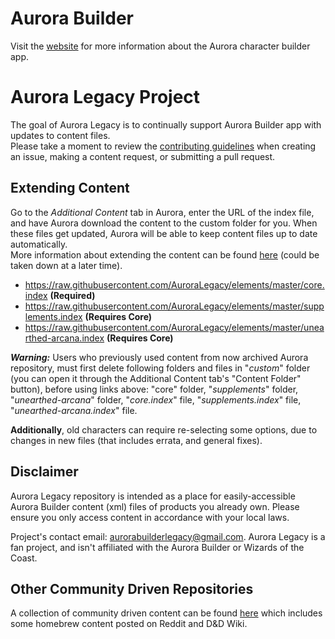 # Aurora Builder
Visit the [website](http://www.aurorabuilder.com "Aurora Website") for more information about the Aurora character builder app.

# Aurora Legacy Project
The goal of Aurora Legacy is to continually support Aurora Builder app with updates to content files.  <br>
Please take a moment to review the [contributing guidelines](https://github.com/AuroraLegacy/elements/blob/master/.github/CONTRIBUTING.md) when creating an issue, making a content request, or submitting a pull request.

## Extending Content
Go to the _Additional Content_ tab in Aurora, enter the URL of the index file, and have Aurora download the content to the custom folder for you. When these files get updated, Aurora will be able to keep content files up to date automatically. <br>
More information about extending the content can be found [here](http://aurorabuilder.com/content/ "Additional Content") (could be taken down at a later time).

- https://raw.githubusercontent.com/AuroraLegacy/elements/master/core.index **(Required)**
- https://raw.githubusercontent.com/AuroraLegacy/elements/master/supplements.index **(Requires Core)**
- https://raw.githubusercontent.com/AuroraLegacy/elements/master/unearthed-arcana.index **(Requires Core)**

_**Warning:**_ Users who previously used content from now archived Aurora repository, must first delete following folders and files in "_custom_" folder (you can open it through the Additional Content tab's "Content Folder" button), before using links above: "core" folder, "_supplements_" folder, "_unearthed-arcana_" folder, "_core.index_" file, "_supplements.index_" file, "_unearthed-arcana.index_" file.

**Additionally**, old characters can require re-selecting some options, due to changes in new files (that includes errata, and general fixes).

## Disclaimer
Aurora Legacy repository is intended as a place for easily-accessible Aurora Builder content (xml) files of products you already own. Please ensure you only access content in accordance with your local laws.

Project's contact email: aurorabuilderlegacy@gmail.com. Aurora Legacy is a fan project, and isn't affiliated with the Aurora Builder or Wizards of the Coast.

## Other Community Driven Repositories
A collection of community driven content can be found [here](https://github.com/community-elements "Community Elements") which includes some homebrew content posted on Reddit and D&D Wiki.